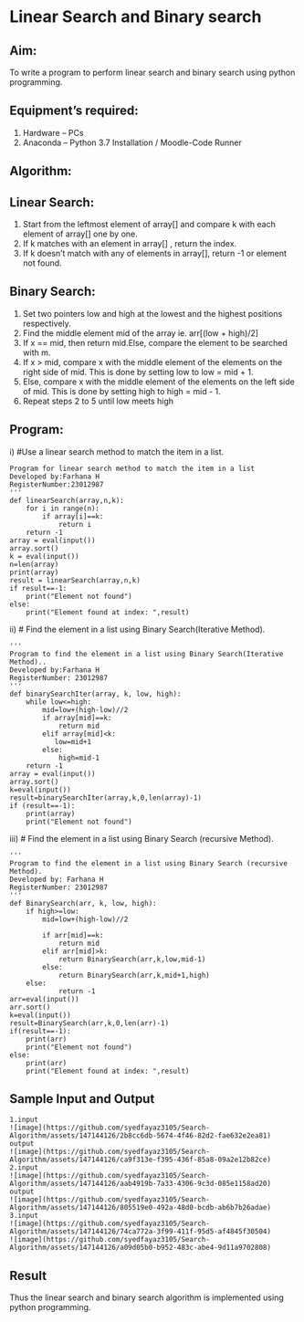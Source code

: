 # Linear Search and Binary search
## Aim:
To write a program to perform linear search and binary search using python programming.
## Equipment’s required:
1.	Hardware – PCs
2.	Anaconda – Python 3.7 Installation / Moodle-Code Runner
## Algorithm:
## Linear Search:
1.	Start from the leftmost element of array[] and compare k with each element of array[] one by one.
2.	If k matches with an element in array[] , return the index.
3.	If k doesn’t match with any of elements in array[], return -1 or element not found.
## Binary Search:
1.	Set two pointers low and high at the lowest and the highest positions respectively.
2.	Find the middle element mid of the array ie. arr[(low + high)/2]
3.	If x == mid, then return mid.Else, compare the element to be searched with m.
4.	If x > mid, compare x with the middle element of the elements on the right side of mid. This is done by setting low to low = mid + 1.
5.	Else, compare x with the middle element of the elements on the left side of mid. This is done by setting high to high = mid - 1.
6.	Repeat steps 2 to 5 until low meets high
## Program:
i)	#Use a linear search method to match the item in a list.
```''' 
Program for linear search method to match the item in a list
Developed by:Farhana H
RegisterNumber:23012987 
'''
def linearSearch(array,n,k):
    for i in range(n):
        if array[i]==k:
            return i
    return -1
array = eval(input())
array.sort()
k = eval(input())
n=len(array)
print(array)
result = linearSearch(array,n,k)
if result==-1:
    print("Element not found")
else:
    print("Element found at index: ",result)
```
ii)	# Find the element in a list using Binary Search(Iterative Method).
```
''' 
Program to find the element in a list using Binary Search(Iterative Method)..
Developed by:Farhana H
RegisterNumber: 23012987
'''
def binarySearchIter(array, k, low, high):
    while low<=high:
        mid=low+(high-low)//2
        if array[mid]==k:
            return mid
        elif array[mid]<k:
           low=mid+1
        else:
            high=mid-1
    return -1
array = eval(input())
array.sort()
k=eval(input()) 
result=binarySearchIter(array,k,0,len(array)-1)
if (result==-1):
    print(array)
    print("Element not found")
```
iii)	# Find the element in a list using Binary Search (recursive Method).
```
''' 
Program to find the element in a list using Binary Search (recursive Method).
Developed by: Farhana H
RegisterNumber: 23012987
'''
def BinarySearch(arr, k, low, high):
    if high>=low:
        mid=low+(high-low)//2
        
        if arr[mid]==k:
            return mid
        elif arr[mid]>k:
            return BinarySearch(arr,k,low,mid-1)
        else:
            return BinarySearch(arr,k,mid+1,high)
    else:
            return -1
arr=eval(input())
arr.sort()
k=eval(input())
result=BinarySearch(arr,k,0,len(arr)-1)
if(result==-1):
    print(arr)
    print("Element not found")
else:
    print(arr)
    print("Element found at index: ",result)
```
## Sample Input and Output
```
1.input
![image](https://github.com/syedfayaz3105/Search-Algorithm/assets/147144126/2b8cc6db-5674-4f46-82d2-fae632e2ea81)
output
![image](https://github.com/syedfayaz3105/Search-Algorithm/assets/147144126/ca9f313e-f395-436f-85a8-09a2e12b82ce)
2.input
![image](https://github.com/syedfayaz3105/Search-Algorithm/assets/147144126/aab4919b-7a33-4306-9c3d-085e1158ad20)
output
![image](https://github.com/syedfayaz3105/Search-Algorithm/assets/147144126/805519e0-492a-48d0-bcdb-ab6b7b26adae)
3.input
![image](https://github.com/syedfayaz3105/Search-Algorithm/assets/147144126/74ca772a-3f99-411f-95d5-af4845f30504)
![image](https://github.com/syedfayaz3105/Search-Algorithm/assets/147144126/a09d05b0-b952-483c-abe4-9d11a9702808)
```
## Result
Thus the linear search and binary search algorithm is implemented using python programming.
